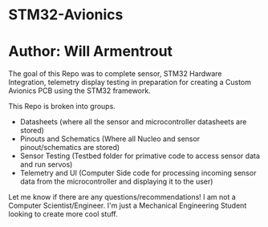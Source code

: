 # STM32-Avionics
# Author: Will Armentrout

The goal of this Repo was to complete sensor, STM32 Hardware Integration, telemetry display testing in preparation for creating a Custom Avionics PCB using the STM32 framework.

This Repo is broken into groups.
- Datasheets (where all the sensor and microcontroller datasheets are stored)
- Pinouts and Schematics (Where all Nucleo and sensor pinout/schematics are stored)
- Sensor Testing (Testbed folder for primative code to access sensor data and run servos)
- Telemetry and UI (Computer Side code for processing incoming sensor data from the microcontroller and displaying it to the user)

Let me know if there are any questions/recommendations! I am not a Computer Scientist/Engineer. I'm just a Mechanical Engineering Student looking to create more cool stuff.
